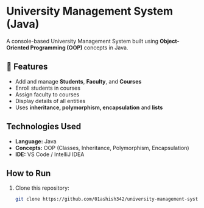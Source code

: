 #  University Management System (Java)

A console-based University Management System built using **Object-Oriented Programming (OOP)** concepts in Java.

## 🧠 Features
- Add and manage **Students**, **Faculty**, and **Courses**
- Enroll students in courses
- Assign faculty to courses
- Display details of all entities
- Uses **inheritance, polymorphism, encapsulation** and **lists**

##  Technologies Used
- **Language:** Java  
- **Concepts:** OOP (Classes, Inheritance, Polymorphism, Encapsulation)  
- **IDE:** VS Code / IntelliJ IDEA  

##  How to Run
1. Clone this repository:
   ```bash
   git clone https://github.com/01ashish342/university-management-system.git

